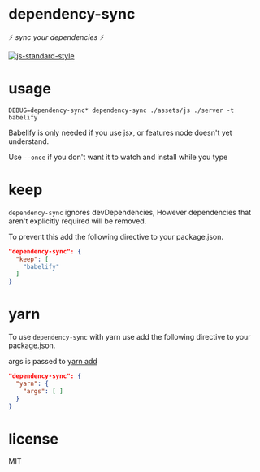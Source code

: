# dependency-sync


:zap: *sync your dependencies* :zap:

[![js-standard-style](https://cdn.rawgit.com/feross/standard/master/badge.svg)](https://github.com/feross/standard)

# usage

```
DEBUG=dependency-sync* dependency-sync ./assets/js ./server -t babelify
```

Babelify is only needed if you use jsx, or features node doesn't yet understand.

Use `--once` if you don't want it to watch and install while you type

# keep

`dependency-sync` ignores devDependencies, However dependencies that aren't explicitly required will be removed.

To prevent this add the following directive to your package.json.

```json
"dependency-sync": {
  "keep": [
    "babelify"
  ]
}
```

# yarn

To use `dependency-sync` with yarn use add the following directive to your package.json.

args is passed to [yarn add](https://yarnpkg.com/en/docs/cli/add)

```json
"dependency-sync": {
  "yarn": {
    "args": [ ]
  }
}
```

# license
MIT
